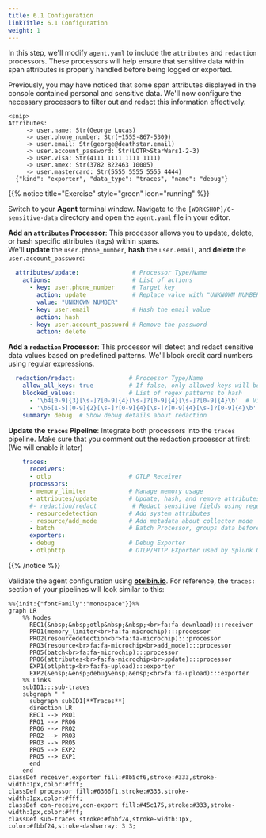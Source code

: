 ```yaml
---
title: 6.1 Configuration
linkTitle: 6.1 Configuration
weight: 1
---
```


In this step, we'll modify `agent.yaml` to include the `attributes` and `redaction` processors. These processors will help ensure that sensitive data within span attributes is properly handled before being logged or exported.

Previously, you may have noticed that some span attributes displayed in the console contained personal and sensitive data. We'll now configure the necessary processors to filter out and redact this information effectively.

```text
<snip>
Attributes:
     -> user.name: Str(George Lucas)
     -> user.phone_number: Str(+1555-867-5309)
     -> user.email: Str(george@deathstar.email)
     -> user.account_password: Str(LOTR>StarWars1-2-3)
     -> user.visa: Str(4111 1111 1111 1111)
     -> user.amex: Str(3782 822463 10005)
     -> user.mastercard: Str(5555 5555 5555 4444)
  {"kind": "exporter", "data_type": "traces", "name": "debug"}
```

{{% notice title="Exercise" style="green" icon="running" %}}

Switch to your **Agent** terminal window. Navigate to the `[WORKSHOP]/6-sensitive-data` directory and open the `agent.yaml` file in your editor.

**Add an `attributes` Processor**: This processor allows you to update, delete, or hash specific attributes (tags) within spans.  
We'll **update** the `user.phone_number`, **hash** the `user.email`, and **delete** the `user.account_password`:

```yaml
  attributes/update:               # Processor Type/Name
    actions:                       # List of actions
      - key: user.phone_number     # Target key
        action: update             # Replace value with "UNKNOWN NUMBER"
        value: "UNKNOWN NUMBER"
      - key: user.email            # Hash the email value
        action: hash               
      - key: user.account_password # Remove the password
        action: delete
  ```

**Add a `redaction` Processor**: This processor will detect and redact sensitive data values based on predefined patterns. We'll block credit card numbers using regular expressions.

```yaml
  redaction/redact:               # Processor Type/Name
    allow_all_keys: true          # If false, only allowed keys will be retained
    blocked_values:               # List of regex patterns to hash
      - '\b4[0-9]{3}[\s-]?[0-9]{4}[\s-]?[0-9]{4}[\s-]?[0-9]{4}\b'  # Visa card
      - '\b5[1-5][0-9]{2}[\s-]?[0-9]{4}[\s-]?[0-9]{4}[\s-]?[0-9]{4}\b'  # MasterCard
    summary: debug  # Show debug details about redaction
```

**Update the `traces` Pipeline**: Integrate both processors into the `traces` pipeline. Make sure that you comment out the redaction processor at first: (We will enable it later)

```yaml
    traces:
      receivers:
      - otlp                      # OTLP Receiver
      processors:
      - memory_limiter            # Manage memory usage
      - attributes/update         # Update, hash, and remove attributes
      #- redaction/redact          # Redact sensitive fields using regex
      - resourcedetection         # Add system attributes
      - resource/add_mode         # Add metadata about collector mode
      - batch                     # Batch Processor, groups data before send
      exporters:
      - debug                     # Debug Exporter
      - otlphttp                  # OTLP/HTTP EXporter used by Splunk O11Y 
```

{{% /notice %}}

Validate the agent configuration using **[otelbin.io](https://www.otelbin.io/)**. For reference, the `traces:` section of your pipelines will look similar to this:

```mermaid
%%{init:{"fontFamily":"monospace"}}%%
graph LR
    %% Nodes
      REC1(&nbsp;&nbsp;otlp&nbsp;&nbsp;<br>fa:fa-download):::receiver
      PRO1(memory_limiter<br>fa:fa-microchip):::processor
      PRO2(resourcedetection<br>fa:fa-microchip):::processor
      PRO3(resource<br>fa:fa-microchip<br>add_mode):::processor
      PRO5(batch<br>fa:fa-microchip):::processor
      PRO6(attributes<br>fa:fa-microchip<br>update):::processor
      EXP1(otlphttp<br>fa:fa-upload):::exporter
      EXP2(&ensp;&ensp;debug&ensp;&ensp;<br>fa:fa-upload):::exporter
    %% Links
    subID1:::sub-traces
    subgraph " "
      subgraph subID1[**Traces**]
      direction LR
      REC1 --> PRO1
      PRO1 --> PRO6
      PRO6 --> PRO2
      PRO2 --> PRO3
      PRO3 --> PRO5
      PRO5 --> EXP2
      PRO5 --> EXP1
      end
    end
classDef receiver,exporter fill:#8b5cf6,stroke:#333,stroke-width:1px,color:#fff;
classDef processor fill:#6366f1,stroke:#333,stroke-width:1px,color:#fff;
classDef con-receive,con-export fill:#45c175,stroke:#333,stroke-width:1px,color:#fff;
classDef sub-traces stroke:#fbbf24,stroke-width:1px, color:#fbbf24,stroke-dasharray: 3 3;
```

